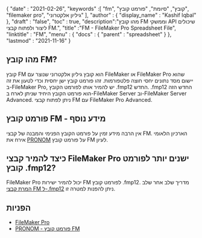 {
  "date" : "2021-02-26",
  "keywords" :[ "fm", "קובץ", "סיומת", "פורמט קובץ", "filemaker pro", "גיליון אלקטרוני" ],
  "author" : {
    "display_name" : "Kashif Iqbal"
},
  "draft" : "false",
  "toc" : true,
  "description":"מהו קובץ FM וממשקי API שיכולים ליצור ולפתוח קבצי FM.",
  "title" :"FM - FileMaker Pro Spreadsheet File",
  "linktitle" : "FM",
  "menu" : {
    "docs" : {
      "parent" : "spreadsheet"
}
},
  "lastmod" : "2021-11-16"
}

## מהו קובץ FM?

קובץ FM הוא קובץ גיליון אלקטרוני שנוצר עם FileMaker או FileMaker Pro שהוא יישום מסד נתונים יחסי חוצה פלטפורמות. זהו פורמט קובץ ישן יחסית וכדי לטעון את זה ב-FileMaker Pro, יש להמיר אותו לפורמט הקובץ .fmp12 החדש. .fmp12 החדש הזה הוא פורמט הקובץ היחיד שניתן לארח ב-FileMaker Server וב-FileMaker Server Advanced. ניתן לפתוח קבצי FM עם FileMaker Pro Advanced.

## פורמט קובץ FM - מידע נוסף

אין הרבה מידע זמין על פורמט הקובץ הפנימי והמבנה של קבצי FM. הארכיון הלאומי אירח את [PRONOM](https://www.nationalarchives.gov.uk/PRONOM/fmt/1059) על פורמט קובץ FM לעיון.

## כיצד להמיר קבצי FileMaker Pro ישנים יותר לפורמט קובץ .fmp12?

FileMaker Pro יכול להמיר ישירות FM לפורמט קובץ .fmp12. מדריך שלב אחר שלב [המרת קבצי FM ל-.fmp12](https://support.claris.com/s/article/Converting-older-FileMaker-Pro-files-to-the-fmp12-file-format-1503693002275?language=en_US) ניתן להפנות למטרה זו.

## הפניות

* [FileMaker Pro](https://www.claris.com/filemaker/)
* [PRONOM - פורמט קובץ FM](https://www.nationalarchives.gov.uk/PRONOM/fmt/1059)
